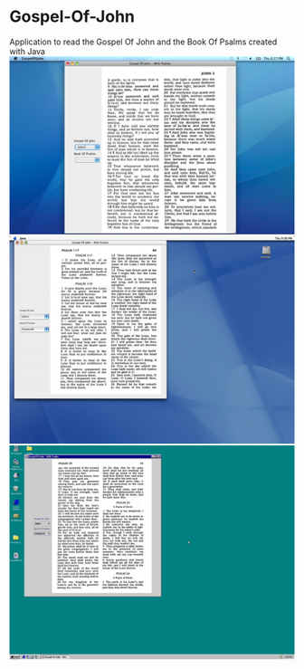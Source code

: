 # Gospel-Of-John
Application to read the Gospel Of John and the Book Of Psalms created with Java
![Alt text](screenshots/Screenshot1.jpg?raw=true "Screenshot")
![Alt text](screenshots/Screenshot4.jpg?raw=true "Screenshot")
![Alt text](screenshots/Screenshot5.jpg?raw=true "Screenshot")
